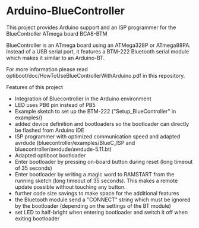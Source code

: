 # Arduino-BlueController
This project provides Arduino support and an ISP programmer for the BlueController ATmega board BCA8-BTM

BlueController is an ATmega board using an ATMega328P or ATmega88PA. Instead of a USB serial port, it features a BTM-222 Bluetooth serial module which makes it similar to an Arduino-BT.

For more information please read optiboot/doc/HowToUseBlueControllerWithArduino.pdf in this repository.

Features of this project
 * Integration of Bluecontroller in the Arduino environment
  * LED uses PB6 pin instead of PB5
  * Example sketch to set up the BTM-222 ("Setup_BlueController" in examples/)
  * added device definition and bootloaders so the bootloader can directly be flashed from Arduino IDE
 * ISP programmer with optimized communication speed and adapted avrdude (bluecontroller/examples/BlueC_ISP and bluecontroller/avrdude/avrdude-5.11.bt)
 * Adapted optiboot bootloader
  * Enter bootloader by pressing on-board button during reset (long timeout of 35 seconds)
  * Enter bootloader by writing a magic word to RAMSTART from the running sketch (long timeout of 35 seconds). This makes a remote update possible without touching any button.
  * further code size savings to make space for the additional features
  * the Bluetooth module send a "CONNECT" string which must be ignored by the bootloader (depending on the settings of the BT module)
  * set LED to half-bright when entering bootloader and switch it off when exiting bootloader

